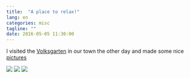 ```yaml
---
title:  "A place to relax!"
lang: en
categories: misc
tagline: ""
date: 2016-05-05 11:30:00
---
```


I visited the [Volksgarten] in our town the other day and made some nice [pictures]

![](http://i.imgur.com/1frwWlG.jpg)
![](http://i.imgur.com/j6cl8cb.jpg)
![](http://i.imgur.com/lWas3Ad.jpg) 


[Volksgarten]: http://www.openstreetmap.org/node/563631992#map=16/51.1913/6.4690 
[pictures]: http://imgur.com/a/SuLLY



